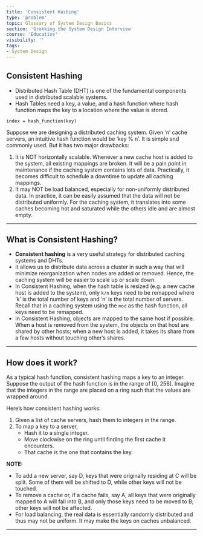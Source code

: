 ```yaml
---
title: 'Consistent Hashing'
type: 'problem'
topic: Glossary of System Design Basics
section: 'Grokking the System Design Interview'
course: 'Educative'
visibility: ''
tags:
- System Design
---
```

## Consistent Hashing
- Distributed Hash Table (DHT) is one of the fundamental components used in distributed scalable systems.
- Hash Tables need a key, a value, and a hash function where hash function maps the key to a location where the value is stored.
```
index = hash_function(key)
```

Suppose we are designing a distributed caching system. Given ‘n’ cache servers, an intuitive hash function would be ‘key % n’. It is simple and commonly used. But it has two major drawbacks:
1. It is NOT horizontally scalable. Whenever a new cache host is added to the system, all existing mappings are broken. It will be a pain point in maintenance if the caching system contains lots of data. Practically, it becomes difficult to schedule a downtime to update all caching mappings.
2. It may NOT be load balanced, especially for non-uniformly distributed data. In practice, it can be easily assumed that the data will not be distributed uniformly. For the caching system, it translates into some caches becoming hot and saturated while the others idle and are almost empty.

---
## What is Consistent Hashing?
- **Consistent hashing** is a very useful strategy for distributed caching systems and DHTs.
- It allows us to distribute data across a cluster in such a way that will minimize reorganization when nodes are added or removed. Hence, the caching system will be easier to scale up or scale down.
- In Consistent Hashing, when the hash table is resized (e.g. a new cache host is added to the system), only `k/n` keys need to be remapped where ‘k’ is the total number of keys and ‘n’ is the total number of servers. Recall that in a caching system using the `mod` as the hash function, all keys need to be remapped.
- In Consistent Hashing, objects are mapped to the same host if possible. When a host is removed from the system, the objects on that host are shared by other hosts; when a new host is added, it takes its share from a few hosts without touching other’s shares.

---
## How does it work?
As a typical hash function, consistent hashing maps a key to an integer. Suppose the output of the hash function is in the range of [0, 256]. Imagine that the integers in the range are placed on a ring such that the values are wrapped around.

Here’s how consistent hashing works:
1. Given a list of cache servers, hash them to integers in the range.
2. To map a key to a server,
    - Hash it to a single integer.
    - Move clockwise on the ring until finding the first cache it encounters.
    - That cache is the one that contains the key.

**NOTE:**
- To add a new server, say D, keys that were originally residing at C will be split. Some of them will be shifted to D, while other keys will not be touched.
- To remove a cache or, if a cache fails, say A, all keys that were originally mapped to A will fall into B, and only those keys need to be moved to B; other keys will not be affected.
- For load balancing, the real data is essentially randomly distributed and thus may not be uniform. It may make the keys on caches unbalanced.

---